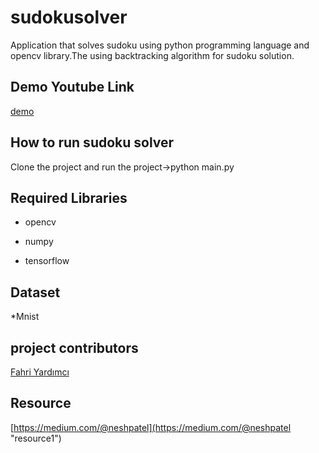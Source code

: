 # sudokusolver

Application that solves sudoku using python programming language and opencv library.The using backtracking algorithm for sudoku solution.

## Demo Youtube Link

[demo](https://www.youtube.com/watch?v=vAqjE539V70&feature=youtu.be)


## How to run sudoku solver
Clone the project and run the project->python main.py


## Required Libraries
* opencv

* numpy

* tensorflow

## Dataset

*Mnist

## project contributors
[Fahri Yardımcı](https://github.com/ffahri)


## Resource
[https://medium.com/@neshpatel](https://medium.com/@neshpatel "resource1")
